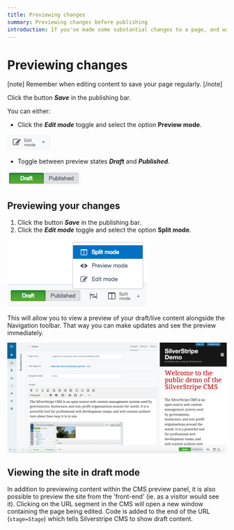 ```yaml
---
title: Previewing changes
summary: Previewing changes before publishing
introduction: If you've made some substantial changes to a page, and want to check exactly how it looks before making the changes live, you can save the changes to a Draft and preview it.
---
```


# Previewing changes

[note]
Remember when editing content to save your page regularly.
[/note]

Click the button ***Save*** in the publishing bar.

You can either:
* Click the ***Edit mode*** toggle and select the option **Preview mode**.

![Edit mode toggle](../../_images/view-mode-edit-icon.png)

* Toggle between preview states ***Draft*** and ***Published***.

![Preview mode site draft](../../_images/preview-draft-published.png)

## Previewing your changes

1. Click the button ***Save*** in the publishing bar.
2. Click the ***Edit mode*** toggle and select the option **Split mode**.

![Edit mode toggle options](../../_images/Preview-Bar.png)

This will allow you to view a preview of your draft/live content alongside the Navigation toolbar. That way you can make updates and see the preview immediately.

![Preview option](../../_images/Preview.png)


## Viewing the site in draft mode

In addition to previewing content within the CMS preview panel, it is also possible to preview the site from the 'front-end' (ie. as a visitor would see it).  Clicking on the URL segment in the CMS will open a new window containing the page being edited.  Code is added to the end of the URL (`stage=Stage`) which tells Silverstripe CMS to show draft content.  
